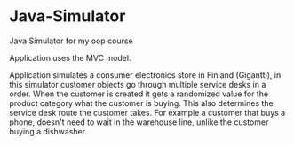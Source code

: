 # Java-Simulator
Java Simulator for my oop course

Application uses the MVC model.

Application simulates a consumer electronics store in Finland (Gigantti),  in this simulator customer objects go through multiple service desks in a order.
When the customer is created it gets a randomized value for the product category what the customer is buying. This also determines the service desk route the customer takes.
For example a customer that buys a phone, doesn't need to wait in the warehouse line, unlike the customer buying a dishwasher. 
